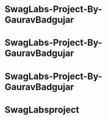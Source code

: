 # SwagLabs-Project-By-GauravBadgujar
# SwagLabs-Project-By-GauravBadgujar
# SwagLabs-Project-By-GauravBadgujar
# SwagLabsproject
